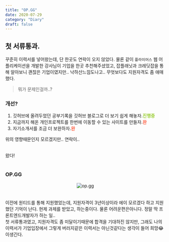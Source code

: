 ```yaml
---
title: "OP.GG"
date: 2020-07-29
category: "Diary"
draft: false
---
```


## 첫 서류통과.

꾸준히 이력서를 넣어왔는데, 단 한곳도 연락이 오지 않았다.
물론 같이 `플라이어스` 웹 어플리케이션을 개발한 강사님이 기업을 한곳 추천해주셨었고, 잡플래닛과 크레딧잡을 통해 알아보니 괜찮은 기업이였지만.. 낙하산느낌도나고.. 무엇보다도 지원자격도 좀 애매했다.

> 뭐가 문제인걸까..?

### 개선?

1. 깃허브에 올려두었던 공부기록을 깃허브 블로그로 더 보기 쉽게 해놓자.<b style="color : yellowgreen">진행중</b>
2. 지금까지 해온 개인프로젝트를 한번에 이동할 수 있는 사이트를 만들자.<b style="color : tomato">완</b>
3. 자기소개서를 조금 더 보완하자.<b style="color : tomato">완</b>

위의 영향때문인지 모르겠지만..
연락이..
<br><br>

왔다!
<br><br>

### OP.GG

<div style="margin : 0 auto; text-align : center">
  <img src="https://attach.s.op.gg/logo/20200728145104.1d168565d106679d24e00fcd2affc8f4.png" alt="op.gg">
</div>
<br>
<br>
이전에 원티드를 통해 지원했었는데, 지원자격이 3년이상이라 에이 모르겠다 하고 지원했던 기억이 난다.  
현제 과제를 받았고, 하는중이다. 물론 어려운편은아니다. 정말 딱 프론트엔드개발자가 하는 일..  
<br>
첫 서류통과였고, 지원자격도 좀 미달이기때문에 합격을 기대하진 않지만,  
그래도 나의 이력서가 기업입장에서 그렇게 버러지같은 이력서는 아닌것같다는 생각이 들어 희망😂이생긴다.
